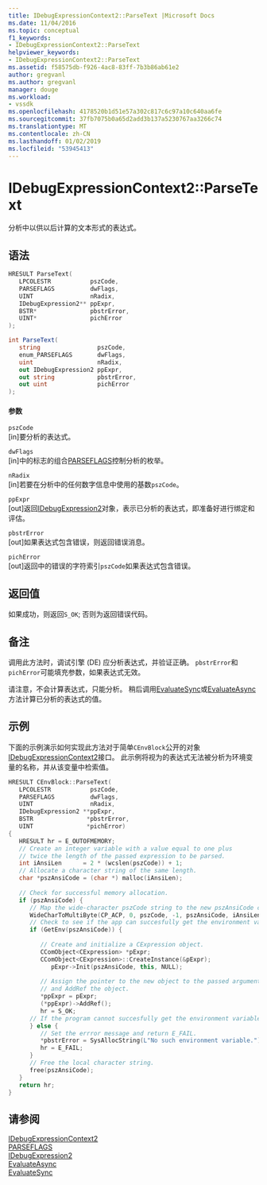 ```yaml
---
title: IDebugExpressionContext2::ParseText |Microsoft Docs
ms.date: 11/04/2016
ms.topic: conceptual
f1_keywords:
- IDebugExpressionContext2::ParseText
helpviewer_keywords:
- IDebugExpressionContext2::ParseText
ms.assetid: f58575db-f926-4ac8-83ff-7b3b86ab61e2
author: gregvanl
ms.author: gregvanl
manager: douge
ms.workload:
- vssdk
ms.openlocfilehash: 4178520b1d51e57a302c817c6c97a10c640aa6fe
ms.sourcegitcommit: 37fb7075b0a65d2add3b137a5230767aa3266c74
ms.translationtype: MT
ms.contentlocale: zh-CN
ms.lasthandoff: 01/02/2019
ms.locfileid: "53945413"
---
```

# <a name="idebugexpressioncontext2parsetext"></a>IDebugExpressionContext2::ParseText
分析中以供以后计算的文本形式的表达式。  
  
## <a name="syntax"></a>语法  
  
```cpp  
HRESULT ParseText(   
   LPCOLESTR           pszCode,  
   PARSEFLAGS          dwFlags,  
   UINT                nRadix,  
   IDebugExpression2** ppExpr,  
   BSTR*               pbstrError,  
   UINT*               pichError  
);  
```  
  
```csharp  
int ParseText(   
   string                pszCode,  
   enum_PARSEFLAGS       dwFlags,  
   uint                  nRadix,  
   out IDebugExpression2 ppExpr,  
   out string            pbstrError,  
   out uint              pichError  
);  
```  
  
#### <a name="parameters"></a>参数  
 `pszCode`  
 [in]要分析的表达式。  
  
 `dwFlags`  
 [in]中的标志的组合[PARSEFLAGS](../../../extensibility/debugger/reference/parseflags.md)控制分析的枚举。  
  
 `nRadix`  
 [in]若要在分析中的任何数字信息中使用的基数`pszCode`。  
  
 `ppExpr`  
 [out]返回[IDebugExpression2](../../../extensibility/debugger/reference/idebugexpression2.md)对象，表示已分析的表达式，即准备好进行绑定和评估。  
  
 `pbstrError`  
 [out]如果表达式包含错误，则返回错误消息。  
  
 `pichError`  
 [out]返回中的错误的字符索引`pszCode`如果表达式包含错误。  
  
## <a name="return-value"></a>返回值  
 如果成功，则返回`S_OK`; 否则为返回错误代码。  
  
## <a name="remarks"></a>备注  
 调用此方法时，调试引擎 (DE) 应分析表达式，并验证正确。 `pbstrError`和`pichError`可能填充参数，如果表达式无效。  
  
 请注意，不会计算表达式，只能分析。 稍后调用[EvaluateSync](../../../extensibility/debugger/reference/idebugexpression2-evaluatesync.md)或[EvaluateAsync](../../../extensibility/debugger/reference/idebugexpression2-evaluateasync.md)方法计算已分析的表达式的值。  
  
## <a name="example"></a>示例  
 下面的示例演示如何实现此方法对于简单`CEnvBlock`公开的对象[IDebugExpressionContext2](../../../extensibility/debugger/reference/idebugexpressioncontext2.md)接口。 此示例将视为的表达式无法被分析为环境变量的名称，并从该变量中检索值。  
  
```cpp  
HRESULT CEnvBlock::ParseText(  
   LPCOLESTR           pszCode,  
   PARSEFLAGS          dwFlags,  
   UINT                nRadix,  
   IDebugExpression2 **ppExpr,  
   BSTR               *pbstrError,  
   UINT               *pichError)  
{  
   HRESULT hr = E_OUTOFMEMORY;    
   // Create an integer variable with a value equal to one plus    
   // twice the length of the passed expression to be parsed.    
   int iAnsiLen      = 2 * (wcslen(pszCode)) + 1;    
   // Allocate a character string of the same length.    
   char *pszAnsiCode = (char *) malloc(iAnsiLen);    
  
   // Check for successful memory allocation.    
   if (pszAnsiCode) {    
      // Map the wide-character pszCode string to the new pszAnsiCode character string.    
      WideCharToMultiByte(CP_ACP, 0, pszCode, -1, pszAnsiCode, iAnsiLen, NULL, NULL);    
      // Check to see if the app can succesfully get the environment variable.    
      if (GetEnv(pszAnsiCode)) {    
  
         // Create and initialize a CExpression object.    
         CComObject<CExpression> *pExpr;    
         CComObject<CExpression>::CreateInstance(&pExpr);    
            pExpr->Init(pszAnsiCode, this, NULL);    
  
         // Assign the pointer to the new object to the passed argument  
         // and AddRef the object.    
         *ppExpr = pExpr;    
         (*ppExpr)->AddRef();    
         hr = S_OK;    
      // If the program cannot succesfully get the environment variable.    
      } else {    
         // Set the errror message and return E_FAIL.    
         *pbstrError = SysAllocString(L"No such environment variable.");    
         hr = E_FAIL;    
      }    
      // Free the local character string.    
      free(pszAnsiCode);    
   }    
   return hr;    
}    
```  
  
## <a name="see-also"></a>请参阅  
 [IDebugExpressionContext2](../../../extensibility/debugger/reference/idebugexpressioncontext2.md)   
 [PARSEFLAGS](../../../extensibility/debugger/reference/parseflags.md)   
 [IDebugExpression2](../../../extensibility/debugger/reference/idebugexpression2.md)   
 [EvaluateAsync](../../../extensibility/debugger/reference/idebugexpression2-evaluateasync.md)   
 [EvaluateSync](../../../extensibility/debugger/reference/idebugexpression2-evaluatesync.md)